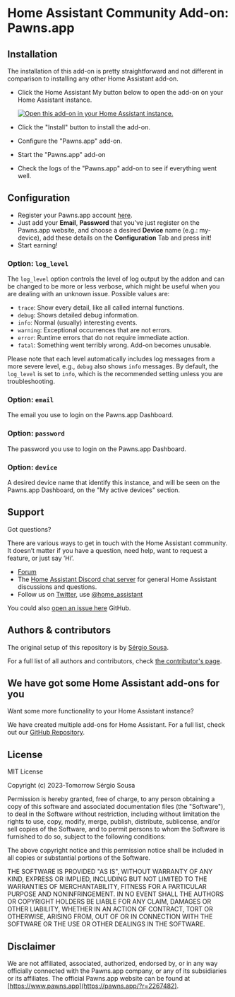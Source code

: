 # Home Assistant Community Add-on: Pawns.app

## Installation

The installation of this add-on is pretty straightforward and not different in
comparison to installing any other Home Assistant add-on.

- Click the Home Assistant My button below to open the add-on on your Home
  Assistant instance.

  [![Open this add-on in your Home Assistant instance.](https://my.home-assistant.io/badges/supervisor_addon.svg)](https://my.home-assistant.io/redirect/supervisor_addon/?addon=fa5c61f3_pawns&repository_url=https%3A%2F%2Fgithub.com%2Fsesousa%2Fhomeassistant-addons)

- Click the "Install" button to install the add-on.
- Configure the "Pawns.app" add-on.
- Start the "Pawns.app" add-on
- Check the logs of the "Pawns.app" add-on to see if everything went well.

## Configuration

- Register your Pawns.app account [here](https://pawns.app/?r=2267482).
- Just add your **Email**, **Password** that you've just register on the Pawns.app website, and choose a desired **Device** name (e.g.: my-device), add these details on the **Configuration** Tab and press init!
- Start earning!

### Option: `log_level`

The `log_level` option controls the level of log output by the addon and can
be changed to be more or less verbose, which might be useful when you are
dealing with an unknown issue. Possible values are:

- `trace`: Show every detail, like all called internal functions.
- `debug`: Shows detailed debug information.
- `info`: Normal (usually) interesting events.
- `warning`: Exceptional occurrences that are not errors.
- `error`: Runtime errors that do not require immediate action.
- `fatal`: Something went terribly wrong. Add-on becomes unusable.

Please note that each level automatically includes log messages from a
more severe level, e.g., `debug` also shows `info` messages. By default,
the `log_level` is set to `info`, which is the recommended setting unless
you are troubleshooting.

### Option: `email`

The email you use to login on the Pawns.app Dashboard.

### Option: `password`

The password you use to login on the Pawns.app Dashboard.

### Option: `device`

A desired device name that identify this instance, and will be seen on the Pawns.app Dashboard, on the "My active devices" section.

## Support

Got questions?

There are various ways to get in touch with the Home Assistant community.
It doesn’t matter if you have a question, need help, want to request a feature, or just say ‘Hi’.

- [Forum](https://community.home-assistant.io/)
- The [Home Assistant Discord chat server](https://www.home-assistant.io/join-chat) for general Home
  Assistant discussions and questions.
- Follow us on [Twitter](https://twitter.com/home_assistant), use [@home_assistant](https://twitter.com/home_assistant)

You could also [open an issue here](https://github.com/sesousa/homeassistant-addons/issues) GitHub.

<!--
## Contributing

This is an active open-source project. We are always open to people who want to
use the code or contribute to it.

We have set up a separate document containing our
[contribution guidelines](.github/CONTRIBUTING.md).

Thank you for being involved! :heart_eyes:
-->

## Authors & contributors

The original setup of this repository is by [Sérgio Sousa](https://github.com/sesousa).

For a full list of all authors and contributors,
check [the contributor's page](https://github.com/sesousa/homeassistant-addons/graphs/contributors).

## We have got some Home Assistant add-ons for you

Want some more functionality to your Home Assistant instance?

We have created multiple add-ons for Home Assistant. For a full list, check out
our [GitHub Repository](https://github.com/sesousa).

## License

MIT License

Copyright (c) 2023-Tomorrow Sérgio Sousa

Permission is hereby granted, free of charge, to any person obtaining a copy
of this software and associated documentation files (the "Software"), to deal
in the Software without restriction, including without limitation the rights
to use, copy, modify, merge, publish, distribute, sublicense, and/or sell
copies of the Software, and to permit persons to whom the Software is
furnished to do so, subject to the following conditions:

The above copyright notice and this permission notice shall be included in all
copies or substantial portions of the Software.

THE SOFTWARE IS PROVIDED "AS IS", WITHOUT WARRANTY OF ANY KIND, EXPRESS OR
IMPLIED, INCLUDING BUT NOT LIMITED TO THE WARRANTIES OF MERCHANTABILITY,
FITNESS FOR A PARTICULAR PURPOSE AND NONINFRINGEMENT. IN NO EVENT SHALL THE
AUTHORS OR COPYRIGHT HOLDERS BE LIABLE FOR ANY CLAIM, DAMAGES OR OTHER
LIABILITY, WHETHER IN AN ACTION OF CONTRACT, TORT OR OTHERWISE, ARISING FROM,
OUT OF OR IN CONNECTION WITH THE SOFTWARE OR THE USE OR OTHER DEALINGS IN THE
SOFTWARE.

## Disclaimer

We are not affiliated, associated, authorized, endorsed by, or in any way officially connected with the Pawns.app company, or any of its subsidiaries or its affiliates. The official Pawns.app website can be found at [https://www.pawns.app](https://pawns.app/?r=2267482).
